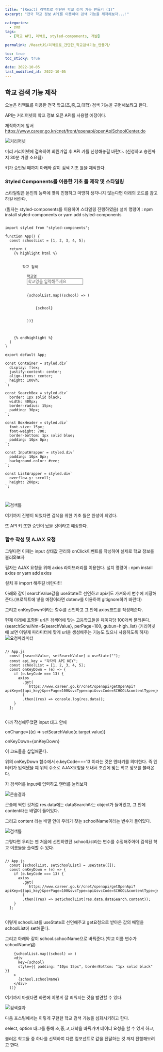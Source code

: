 ```yaml
---
title: "[React] 리액트로 간단한 학교 검색 기능 만들기 (1)"
excerpt: "전국 학교 정보 API를 이용하여 검색 기능을 제작해보자...!"

categories:
  - 인턴
tags:
  - [학교 API, 리액트, styled-components, 개발]

permalink: /ReactJS/리액트로_간단한_학교검색기능_만들기/

toc: true
toc_sticky: true

date: 2022-10-05
last_modified_at: 2022-10-05
---
```


## 학교 검색 기능 제작

오늘은 리액트를 이용한 전국 학교(초,중,고,대학) 검색 기능을 구현해보려고 한다.

API는 커리어넷의 학교 정보 오픈 API를 사용할 예정이다.

제작하기에 앞서 https://www.career.go.kr/cnet/front/openapi/openApiSchoolCenter.do

<img src="/assets/images/posts_img/react-search/커리어넷.png" alt="커리어넷">

미리 커리어넷에 접속하여 회원가입 후 API 키를 신청해놓길 바란다. (신청하고 승인까지 30분 가량 소요됨)

키가 승인될 때까지 아래와 같이 검색 기초 틀을 제작한다.

### Styled Components를 이용한 기초 틀 제작 및 스타일링

스타일링은 본인의 능력에 맞춰 진행하고 마땅히 생각나지 않는다면 아래의 코드를 참고하길 바란다.

(필자는 styled-components를 이용하여 스타일링 진행하였음)
설치 명령어 :
npm install styled-components
or
yarn add styled-components

<pre>
<code>
import styled from "styled-components";

function App() {
  const schoolList = [1, 2, 3, 4, 5];
  
  return (
    {% highlight html %}
        <Container>
      <SearchBox>
        <BoxHeader>학교 검색</BoxHeader>
        <InputWrapper>
          <span style={{ margin: "0px 20px" }}>학교명</span>
          <input
            type="text"
            placeholder="학교명을 입력해주세요"
            style={{ width: "60%", padding: "10px 5px" }}
          />
        </InputWrapper>
        <ListWrapper>
          {schoolList.map((school) => (
            <div
              style={{ padding: "10px 15px", borderBottom: "1px solid black" }}
            >
              {school}
            </div>
          ))}
        </ListWrapper>
      </SearchBox>
    </Container>
    {% endhighlight %}
  )
}

export default App;

const Container = styled.div`
  display: flex;
  justify-content: center;
  align-items: center;
  height: 100vh;
`;

const SearchBox = styled.div`
  border: 1px solid black;
  width: 400px;
  border-radius: 15px;
  padding: 30px;
`;

const BoxHeader = styled.div`
  font-size: 15px;
  font-weight: 700;
  border-bottom: 1px solid blue;
  padding: 10px 0px;
`;

const InputWrapper = styled.div`
  padding: 10px 0px;
  background-color: #eee;
`;

const ListWrapper = styled.div`
  overflow-y: scroll;
  height: 200px;
`;

</code>
</pre>

<img src="/assets/images/posts_img/react-search/검색틀.png" alt="검색틀">

여기까지 진행이 되었다면 검색을 위한 기초 틀은 완성이 되었다.

또 API 키 또한 승인이 났을 것이라고 예상한다.

### 함수 작성 및 AJAX 요청

그렇다면 이제는 input 상태값 관리와 onClick이벤트를 작성하여 실제로 학교 정보를 불러와보자

필자는 AJAX 요청을 위해 axios 라이브러리를 이용한다.
설치 명령어 :
npm install axios
or
yarn add axios

설치 후 import 해주길 바란다!!!

아래와 같이 searchValue값을 useState로 선언하고 api키도 가져와서 변수에 저장해준다.(프로젝트에 넣을 예정이라면 dotenv를 이용하여 gitignore하기 바란다)

그리고 onKeyDown이라는 함수를 선언하고 그 안에 axios코드를 작성해준다.

현재 아래에 포함된 url은 검색어에 맞는 고등학교들을 페이지당 100개씩 불러온다. (searchSchulNm=${searchValue}, perPage=100, gubun=high_list)
(커리어넷에 보면 이렇게 파라미터에 맞게 url을 생성해주는 기능도 있으니 사용하도록 하자)
<img src="/assets/images/posts_img/react-search/요청파라미터.png" alt="요청파라미터">

<pre>
<code>
// App.js
  const [searchValue, setSearchValue] = useState("");
  const api_key = "각자의 API KEY";
  const schoolList = [1, 2, 3, 4, 5];
  const onKeyDown = (e) => {
    if (e.keyCode === 13) {
      axios
        .get(
          `https://www.career.go.kr/cnet/openapi/getOpenApi?apiKey=${api_key}&perPage=100&svcType=api&svcCode=SCHOOL&contentType=json&gubun=high_list&searchSchulNm=${searchValue}`
        )
        .then((res) => console.log(res.data));
    }
  };
</code>
</pre>

아까 작성해두었던 input 태그 안에

onChange={(e) => setSearchValue(e.target.value)}

onKeyDown={onKeyDown}

이 코드들을 삽입해준다.

위의 onKeyDown 함수에서 e.keyCode===13 이라는 것은 엔터키를 의미한다.
즉 엔터키가 입력됐을 떄 위의 주소로 AJAX요청을 보내서 조건에 맞는 학교 정보를 불러온다.

자 검색어를 input에 입력하고 엔터를 눌러보자

<img src="/assets/images/posts_img/react-search/콘솔결과.png" alt="콘솔결과">

콘솔에 찍힌 것처럼 res.data에는 dataSearch라는 object가 들어있고, 그 안에 content라는 배열이 들어있다.

그리고 content 라는 배열 안에 우리가 찾는 schoolName이라는 변수가 들어있다.

<img src="/assets/images/posts_img/react-search/변수명.png" alt="검색틀">

그렇다면 우리는 맨 처음에 선언하였던 schoolList라는 변수를 수정해주어야 검색된 학교 이름들을 출력할 수 있다.

<pre>
<code>
// App.js
  const [schoolList, setSchoolList] = useState([]);
  const onKeyDown = (e) => {
    if (e.keyCode === 13) {
      axios
        .get(
          `https://www.career.go.kr/cnet/openapi/getOpenApi?apiKey=${api_key}&perPage=100&svcType=api&svcCode=SCHOOL&contentType=json&gubun=high_list&searchSchulNm=${searchValue}`
        )
        .then((res) => setSchoolList(res.data.dataSearch.content));
    }
  };
</code>
</pre>

이렇게 schoolList를 useState로 선언해주고 get요청으로 받아온 값의 배열을 schoolList에 set해준다.

그리고 아래와 같이 school.schoolName으로 바꿔준다.(학교 이름 변수가 schoolName임)

        {schoolList.map((school) => (
        <div
          key={school}
          style={{ padding: "10px 15px", borderBottom: "1px solid black" }}
        >
          {school.schoolName}
        </div>
      ))}

여기까지 마쳤다면 화면에 이렇게 잘 띄워지는 것을 발견할 수 있다.

<img src="/assets/images/posts_img/react-search/검색결과.png" alt="검색결과">

다음 포스팅에서는 이렇게 구현한 학교 검색 기능을 심화시키려고 한다.

select, option 태그를 통해 초,중,고,대학을 바꿔가며 데이터 요청을 할 수 있게 하고,

불러온 학교들 중 하나를 선택하여 다른 컴포넌트로 값을 전달하는 것 까지 진행해보려고 한다.
